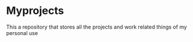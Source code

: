 # Myprojects
This a repository that stores all the projects and work related things of my personal use
